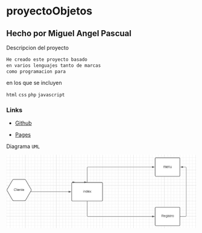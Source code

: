 # proyectoObjetos

## Hecho por Miguel Angel Pascual

Descripcion del proyecto

    He creado este proyecto basado
    en varios lenguajes tanto de marcas
    como programacion para

en los que se incluyen

`html`
`css`
`php`
`javascript`

### Links

- [Github](https://github.com/zzlpokiju/Proyecto-objetos)

- [Pages](http://www.zzlpokiju.tk)

Diagrama `UML`

![The image has crashed please reload](./Doc/img/UML.jpg)
